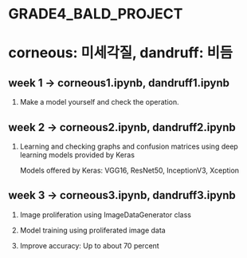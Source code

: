 # GRADE4_BALD_PROJECT
# corneous: 미세각질, dandruff: 비듬

## week 1 -> corneous1.ipynb, dandruff1.ipynb
1. Make a model yourself and check the operation.

## week 2 -> corneous2.ipynb, dandruff2.ipynb
1. Learning and checking graphs and confusion matrices using deep learning models provided by Keras

   Models offered by Keras: VGG16, ResNet50, InceptionV3, Xception

## week 3 -> corneous3.ipynb, dandruff3.ipynb
1. Image proliferation using ImageDataGenerator class

2. Model training using proliferated image data

3. Improve accuracy: Up to about 70 percent
